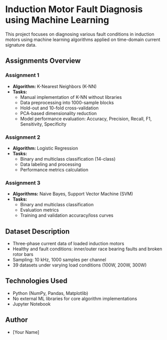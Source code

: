 # Induction Motor Fault Diagnosis using Machine Learning

This project focuses on diagnosing various fault conditions in induction motors using machine learning algorithms applied on time-domain current signature data.

## Assignments Overview

### Assignment 1
- **Algorithm:** K-Nearest Neighbors (K-NN)
- **Tasks:**
  - Manual implementation of K-NN without libraries
  - Data preprocessing into 1000-sample blocks
  - Hold-out and 10-fold cross-validation
  - PCA-based dimensionality reduction
  - Model performance evaluation: Accuracy, Precision, Recall, F1, Sensitivity, Specificity

### Assignment 2
- **Algorithm:** Logistic Regression
- **Tasks:**
  - Binary and multiclass classification (14-class)
  - Data labeling and processing
  - Performance metrics calculation

### Assignment 3
- **Algorithms:** Naive Bayes, Support Vector Machine (SVM)
- **Tasks:**
  - Binary and multiclass classification
  - Evaluation metrics
  - Training and validation accuracy/loss curves

## Dataset Description
- Three-phase current data of loaded induction motors
- Healthy and fault conditions: inner/outer race bearing faults and broken rotor bars
- Sampling: 10 kHz, 1000 samples per channel
- 39 datasets under varying load conditions (100W, 200W, 300W)

## Technologies Used
- Python (NumPy, Pandas, Matplotlib)
- No external ML libraries for core algorithm implementations
- Jupyter Notebook

## Author
- [Your Name]
